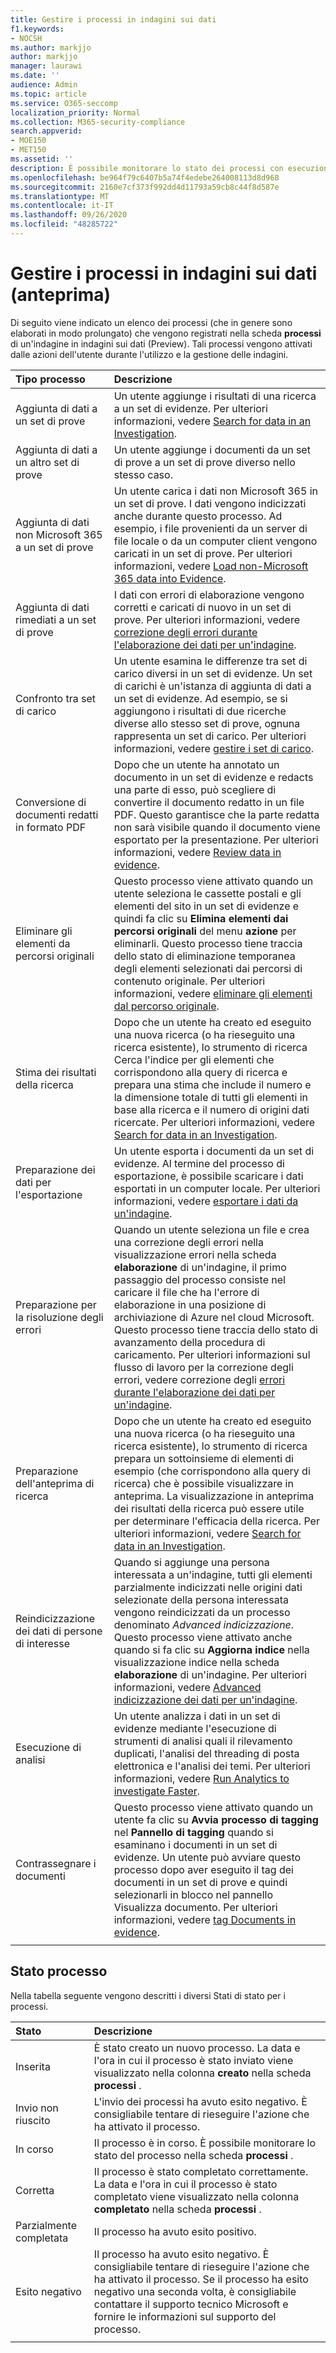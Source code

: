```yaml
---
title: Gestire i processi in indagini sui dati
f1.keywords:
- NOCSH
ms.author: markjjo
author: markjjo
manager: laurawi
ms.date: ''
audience: Admin
ms.topic: article
ms.service: O365-seccomp
localization_priority: Normal
ms.collection: M365-security-compliance
search.appverid:
- MOE150
- MET150
ms.assetid: ''
description: È possibile monitorare lo stato dei processi con esecuzione prolungata che risultano quando si eseguono attività nello strumento indagini dati nel centro sicurezza & conformità.
ms.openlocfilehash: be964f79c6407b5a74f4edebe264008113d8d968
ms.sourcegitcommit: 2160e7cf373f992dd4d11793a59cb8c44f8d587e
ms.translationtype: MT
ms.contentlocale: it-IT
ms.lasthandoff: 09/26/2020
ms.locfileid: "48285722"
---
```

# <a name="manage-jobs-in-data-investigations-preview"></a>Gestire i processi in indagini sui dati (anteprima)

Di seguito viene indicato un elenco dei processi (che in genere sono elaborati in modo prolungato) che vengono registrati nella scheda **processi** di un'indagine in indagini sui dati (Preview). Tali processi vengono attivati dalle azioni dell'utente durante l'utilizzo e la gestione delle indagini.

| Tipo processo            | Descrizione     |
| :----------------- | :----------     |
|Aggiunta di dati a un set di prove | Un utente aggiunge i risultati di una ricerca a un set di evidenze.  Per ulteriori informazioni, vedere [Search for data in an Investigation](search-for-data.md). |
|Aggiunta di dati a un altro set di prove | Un utente aggiunge i documenti da un set di prove a un set di prove diverso nello stesso caso.|
|Aggiunta di dati non Microsoft 365 a un set di prove | Un utente carica i dati non Microsoft 365 in un set di prove. I dati vengono indicizzati anche durante questo processo. Ad esempio, i file provenienti da un server di file locale o da un computer client vengono caricati in un set di prove. Per ulteriori informazioni, vedere [Load non-Microsoft 365 data into Evidence](load-non-office365-data.md).| 
|Aggiunta di dati rimediati a un set di prove | I dati con errori di elaborazione vengono corretti e caricati di nuovo in un set di prove. Per ulteriori informazioni, vedere [correzione degli errori durante l'elaborazione dei dati per un'indagine](error-remediation.md). | 
|Confronto tra set di carico | Un utente esamina le differenze tra set di carico diversi in un set di evidenze. Un set di carichi è un'istanza di aggiunta di dati a un set di evidenze. Ad esempio, se si aggiungono i risultati di due ricerche diverse allo stesso set di prove, ognuna rappresenta un set di carico. Per ulteriori informazioni, vedere [gestire i set di carico](manage-load-sets.md). |
|Conversione di documenti redatti in formato PDF|Dopo che un utente ha annotato un documento in un set di evidenze e redacts una parte di esso, può scegliere di convertire il documento redatto in un file PDF. Questo garantisce che la parte redatta non sarà visibile quando il documento viene esportato per la presentazione. Per ulteriori informazioni, vedere [Review data in evidence](review-data-in-evidence.md). |
|Eliminare gli elementi da percorsi originali | Questo processo viene attivato quando un utente seleziona le cassette postali e gli elementi del sito in un set di evidenze e quindi fa clic su **Elimina elementi dai percorsi originali** del menu **azione** per eliminarli. Questo processo tiene traccia dello stato di eliminazione temporanea degli elementi selezionati dai percorsi di contenuto originale. Per ulteriori informazioni, vedere [eliminare gli elementi dal percorso originale](delete-items-from-original-locations.md).|
|Stima dei risultati della ricerca | Dopo che un utente ha creato ed eseguito una nuova ricerca (o ha rieseguito una ricerca esistente), lo strumento di ricerca Cerca l'indice per gli elementi che corrispondono alla query di ricerca e prepara una stima che include il numero e la dimensione totale di tutti gli elementi in base alla ricerca e il numero di origini dati ricercate.  Per ulteriori informazioni, vedere [Search for data in an Investigation](search-for-data.md). | 
|Preparazione dei dati per l'esportazione | Un utente esporta i documenti da un set di evidenze. Al termine del processo di esportazione, è possibile scaricare i dati esportati in un computer locale. Per ulteriori informazioni, vedere [esportare i dati da un'indagine](export-data.md). | 
|Preparazione per la risoluzione degli errori |Quando un utente seleziona un file e crea una correzione degli errori nella visualizzazione errori nella scheda **elaborazione** di un'indagine, il primo passaggio del processo consiste nel caricare il file che ha l'errore di elaborazione in una posizione di archiviazione di Azure nel cloud Microsoft. Questo processo tiene traccia dello stato di avanzamento della procedura di caricamento. Per ulteriori informazioni sul flusso di lavoro per la correzione degli errori, vedere correzione degli [errori durante l'elaborazione dei dati per un'indagine](error-remediation.md).| 
|Preparazione dell'anteprima di ricerca | Dopo che un utente ha creato ed eseguito una nuova ricerca (o ha rieseguito una ricerca esistente), lo strumento di ricerca prepara un sottoinsieme di elementi di esempio (che corrispondono alla query di ricerca) che è possibile visualizzare in anteprima. La visualizzazione in anteprima dei risultati della ricerca può essere utile per determinare l'efficacia della ricerca.  Per ulteriori informazioni, vedere [Search for data in an Investigation](search-for-data.md). | 
|Reindicizzazione dei dati di persone di interesse | Quando si aggiunge una persona interessata a un'indagine, tutti gli elementi parzialmente indicizzati nelle origini dati selezionate della persona interessata vengono reindicizzati da un processo denominato *Advanced indicizzazione*. Questo processo viene attivato anche quando si fa clic su **Aggiorna indice** nella visualizzazione indice nella scheda **elaborazione** di un'indagine. Per ulteriori informazioni, vedere [Advanced indicizzazione dei dati per un'indagine](index-data-people-of-interest.md).
|Esecuzione di analisi | Un utente analizza i dati in un set di evidenze mediante l'esecuzione di strumenti di analisi quali il rilevamento duplicati, l'analisi del threading di posta elettronica e l'analisi dei temi. Per ulteriori informazioni, vedere [Run Analytics to investigate Faster](run-analytics-to-investigate-faster.md). | 
|Contrassegnare i documenti | Questo processo viene attivato quando un utente fa clic su **Avvia processo di tagging** nel **Pannello di tagging** quando si esaminano i documenti in un set di evidenze. Un utente può avviare questo processo dopo aver eseguito il tag dei documenti in un set di prove e quindi selezionarli in blocco nel pannello Visualizza documento. Per ulteriori informazioni, vedere [tag Documents in evidence](tag-documents.md). | 
|||

## <a name="job-status"></a>Stato processo

Nella tabella seguente vengono descritti i diversi Stati di stato per i processi.

| Stato           | Descrizione     |
| :----------------- | :----------     |
| Inserita | È stato creato un nuovo processo.  La data e l'ora in cui il processo è stato inviato viene visualizzato nella colonna **creato** nella scheda **processi** . |
| Invio non riuscito | L'invio dei processi ha avuto esito negativo.  È consigliabile tentare di rieseguire l'azione che ha attivato il processo. |
| In corso | Il processo è in corso. È possibile monitorare lo stato del processo nella scheda **processi** . |
| Corretta | Il processo è stato completato correttamente. La data e l'ora in cui il processo è stato completato viene visualizzato nella colonna **completato** nella scheda **processi** . |
| Parzialmente completata | Il processo ha avuto esito positivo. |
| Esito negativo | Il processo ha avuto esito negativo.  È consigliabile tentare di rieseguire l'azione che ha attivato il processo. Se il processo ha esito negativo una seconda volta, è consigliabile contattare il supporto tecnico Microsoft e fornire le informazioni sul supporto del processo. |
|||
